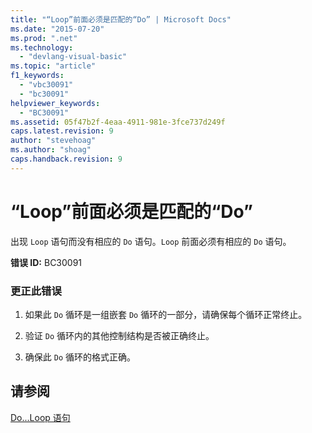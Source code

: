 ```yaml
---
title: "“Loop”前面必须是匹配的“Do” | Microsoft Docs"
ms.date: "2015-07-20"
ms.prod: ".net"
ms.technology: 
  - "devlang-visual-basic"
ms.topic: "article"
f1_keywords: 
  - "vbc30091"
  - "bc30091"
helpviewer_keywords: 
  - "BC30091"
ms.assetid: 05f47b2f-4eaa-4911-981e-3fce737d249f
caps.latest.revision: 9
author: "stevehoag"
ms.author: "shoag"
caps.handback.revision: 9
---
```

# “Loop”前面必须是匹配的“Do”
出现 `Loop` 语句而没有相应的 `Do` 语句。`Loop` 前面必须有相应的 `Do` 语句。  
  
 **错误 ID:** BC30091  
  
### 更正此错误  
  
1.  如果此 `Do` 循环是一组嵌套 `Do` 循环的一部分，请确保每个循环正常终止。  
  
2.  验证 `Do` 循环内的其他控制结构是否被正确终止。  
  
3.  确保此 `Do` 循环的格式正确。  
  
## 请参阅  
 [Do...Loop 语句](../../visual-basic/language-reference/statements/do-loop-statement.md)